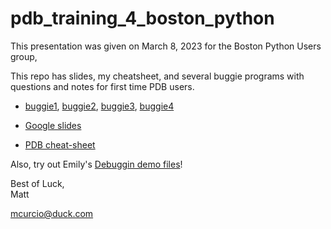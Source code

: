 # pdb_training_4_boston_python

This presentation was given on March 8, 2023 for the Boston Python Users group, []()

This repo has slides, my cheatsheet, and several buggie programs with questions and notes for first time PDB users.

- [buggie1](), [buggie2](), [buggie3](), [buggie4]()

- [Google slides](https://docs.google.com/presentation/d/e/2PACX-1vQzj95YhqPzVpRJLvJAwAavxhKVJA3-jQWG047mzuYZV2nCHDEnquQdUXeWlDGJfWRdTNFPdWZCXdMM/embed?start=false&loop=false&delayms=3000)

- [PDB cheat-sheet]()

Also, try out Emily's [Debuggin demo files](https://github.com/awordforthat/pdb-debugging)!

Best of Luck,  
Matt  

mcurcio@duck.com
